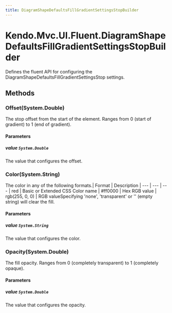 ```yaml
---
title: DiagramShapeDefaultsFillGradientSettingsStopBuilder
---
```


# Kendo.Mvc.UI.Fluent.DiagramShapeDefaultsFillGradientSettingsStopBuilder
Defines the fluent API for configuring the DiagramShapeDefaultsFillGradientSettingsStop settings.




## Methods


### Offset(System.Double)
The stop offset from the start of the element.
            Ranges from 0 (start of gradient) to 1 (end of gradient).


#### Parameters

##### value `System.Double`
The value that configures the offset.





### Color(System.String)
The color in any of the following formats.| Format         | Description
            | ---            | --- | ---
            | red            | Basic or Extended CSS Color name
            | #ff0000        | Hex RGB value
            | rgb(255, 0, 0) | RGB valueSpecifying 'none', 'transparent' or '' (empty string) will clear the fill.


#### Parameters

##### value `System.String`
The value that configures the color.





### Opacity(System.Double)
The fill opacity.
            Ranges from 0 (completely transparent) to 1 (completely opaque).


#### Parameters

##### value `System.Double`
The value that configures the opacity.






